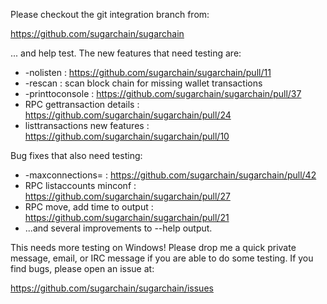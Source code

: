 Please checkout the git integration branch from:

https://github.com/sugarchain/sugarchain

... and help test.  The new features that need testing are:

* -nolisten : https://github.com/sugarchain/sugarchain/pull/11
* -rescan : scan block chain for missing wallet transactions
* -printtoconsole : https://github.com/sugarchain/sugarchain/pull/37
* RPC gettransaction details : https://github.com/sugarchain/sugarchain/pull/24
* listtransactions new features : https://github.com/sugarchain/sugarchain/pull/10

Bug fixes that also need testing:

* -maxconnections= : https://github.com/sugarchain/sugarchain/pull/42
* RPC listaccounts minconf : https://github.com/sugarchain/sugarchain/pull/27
* RPC move, add time to output : https://github.com/sugarchain/sugarchain/pull/21
* ...and several improvements to --help output.

This needs more testing on Windows!  Please drop me a quick private message, email, or IRC message if you are able to do some testing.  If you find bugs, please open an issue at:

https://github.com/sugarchain/sugarchain/issues
